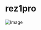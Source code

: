 # rez1pro
![Image](https://github.com/user-attachments/assets/1876ea79-ed7d-4467-8cb0-ccdfdeda41ff)
